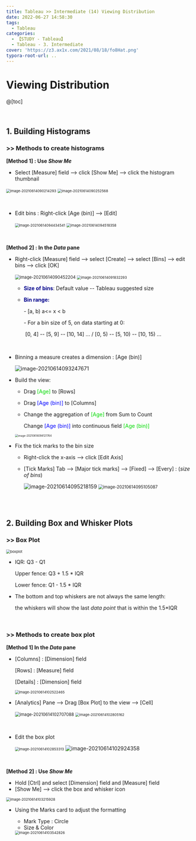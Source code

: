 ```yaml
---
title: Tableau >> Intermediate (14) Viewing Distribution
date: 2022-06-27 14:58:30
tags:
  - Tableau
categories:
  - 【STUDY - Tableau】
  - Tableau - 3. Intermediate
cover: 'https://z3.ax1x.com/2021/08/18/fo8Hat.png'
typora-root-url: ..
---
```


# Viewing Distribution

@[toc]

<br />

## **1. Building Histograms**

### \>> Methods to create histograms

**[Method 1] : Use *Show Me***

* Select [Measure] field  --> click [Show Me]  --> click the histogram thumbnail

​			<img src="/images/S-Tableau-Intermediate-14-Viewing-Distribution/image-20210614090214293.png" alt="image-20210614090214293" style="zoom: 67%;" />			<img src="D:\1. 아이투맥스\3. Tableau 학습\Typora Note\E_Analyst\3. Intermediate\3-14. Viewing Distribution.assets\image-20210614090252568.png" alt="image-20210614090252568" style="zoom:67%;" />

<br />

* Edit bins : Right-click [Age (bin)] --> [Edit]

  ​	<img src="/images/S-Tableau-Intermediate-14-Viewing-Distribution/image-20210614094434541.png" alt="image-20210614094434541" style="zoom:67%;" />	<img src="D:\1. 아이투맥스\3. Tableau 학습\Typora Note\E_Analyst\3. Intermediate\3-14. Viewing Distribution.assets\image-20210614094518358.png" alt="image-20210614094518358" style="zoom:67%;" />

<br />

**[Method 2] : In the *Data* pane**

* Right-click [Measure] field  --> select [Create]  --> select [Bins]  --> edit bins --> click [OK]

  ​	<img src="D:\1. 아이투맥스\3. Tableau 학습\Typora Note\E_Analyst\3. Intermediate\3-14. Viewing Distribution.assets\image-20210614090452204.png" alt="image-20210614090452204" style="zoom:80%;" />		<img src="/images/S-Tableau-Intermediate-14-Viewing-Distribution/image-20210614091832293.png" alt="image-20210614091832293" style="zoom:67%;" />

  * **<font color = 'darkblue'>Size of bins</font>**: Default value  -- Tableau suggested size

  * **<font color = 'darkblue'>Bin range:</font>** 

    \-  [a, b)       a<= x < b

    \-  For a bin size of 5, on data starting at 0:  

    ​	[0, 4] -- [5, 9] -- [10, 14] ...    /  [0, 5) -- [5, 10) -- [10, 15) ...

    <br />

* Binning a measure creates a dimension : [Age (bin)]

  ![image-20210614093247671](/images/S-Tableau-Intermediate-14-Viewing-Distribution/image-20210614093247671.png)

* Build the view:

  * Drag <font color = 'viridans'>[Age]</font> to [Rows]

  * Drag <font color = 'blue'>[Age (bin)]</font> to [Columns]

  * Change the aggregation of <font color = 'viridans'>[Age]</font> from Sum to Count

    Change <font color = 'blue'>[Age (bin)]</font> into continuous field <font color = 'viridans'>[Age (bin)]</font>

  <img src="/images/S-Tableau-Intermediate-14-Viewing-Distribution/image-20210614094121764.png" alt="image-20210614094121764" style="zoom: 50%;" />

  <br />

* Fix the tick marks to the bin size

  * Right-click the x-axis  --> click [Edit Axis]

  * [Tick Marks] Tab  --> [Major tick marks]  --> [Fixed]  --> [Every] : (*size of bins*) 

    ![image-20210614095218159](/images/S-Tableau-Intermediate-14-Viewing-Distribution/image-20210614095218159.png)	<img src="D:\1. 아이투맥스\3. Tableau 학습\Typora Note\E_Analyst\3. Intermediate\3-14. Viewing Distribution.assets\image-20210614095105087.png" alt="image-20210614095105087" style="zoom:80%;" />

<br />

<br />

## **2. Building Box and Whisker Plots**

### \>> Box Plot

<img src="/images/S-Tableau-Intermediate-14-Viewing-Distribution/scode=mtistory2&fname=https%253A%252F%252Ft1.daumcdn.png" alt="boxplot" style="zoom:67%;" />

* IQR:                 Q3 - Q1

  Upper fence: Q3 + 1.5 * IQR

  Lower fence:  Q1 - 1.5 * IQR

* The bottom and top whiskers are not always the same length:

  the whiskers will show the last *data point* that is within the 1.5*IQR

<br />

### \>> Methods to create box plot

**[Method 1] In the *Data* pane**

* [Columns] : [Dimension] field

  [Rows]       : [Measure] field

  [Details]    : [Dimension] field  

  <img src="/images/S-Tableau-Intermediate-14-Viewing-Distribution/image-20210614102522465.png" alt="image-20210614102522465" style="zoom: 67%;" />

  <br />

* [Analytics] Pane  --> Drag [Box Plot] to the view  --> [Cell]

  ​			<img src="/images/S-Tableau-Intermediate-14-Viewing-Distribution/image-20210614102707088.png" alt="image-20210614102707088" style="zoom:80%;" />			<img src="D:\1. 아이투맥스\3. Tableau 학습\Typora Note\E_Analyst\3. Intermediate\3-14. Viewing Distribution.assets\image-20210614102805162.png" alt="image-20210614102805162" style="zoom:67%;" />

  <br />

* Edit the box plot

  ​			<img src="/images/S-Tableau-Intermediate-14-Viewing-Distribution/image-20210614102853313.png" alt="image-20210614102853313" style="zoom:67%;" />			<img src="D:\1. 아이투맥스\3. Tableau 학습\Typora Note\E_Analyst\3. Intermediate\3-14. Viewing Distribution.assets\image-20210614102924358.png" alt="image-20210614102924358"  />

<br />

**[Method 2] : Use *Show Me***

* Hold [Ctrl] and select [Dimension] field and [Measure] field
* [Show Me]  --> click the box and whisker icon

<img src="/images/S-Tableau-Intermediate-14-Viewing-Distribution/image-20210614103215928.png" alt="image-20210614103215928" style="zoom: 67%;" />

* Using the Marks card to adjust the formatting

  * Mark Type : Circle
  * Size & Color

  <img src="/images/S-Tableau-Intermediate-14-Viewing-Distribution/image-20210614103542826.png" alt="image-20210614103542826" style="zoom:67%;" />

<br />

<br />
